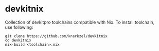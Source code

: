 # devkitnix

Collection of devkitpro toolchains compatible with Nix.
To install toolchain, use following:

```
git clone https://github.com/knarkzel/devkitnix
cd devkitnix
nix-build <toolchain>.nix
```
